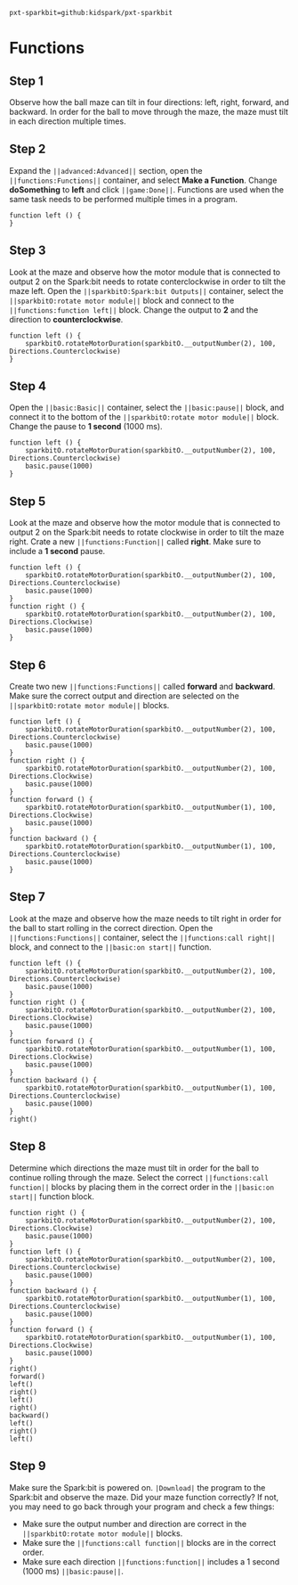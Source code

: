 ```package
pxt-sparkbit=github:kidspark/pxt-sparkbit
```

# Functions

## Step 1

Observe how the ball maze can tilt in four directions: left, right, forward, and backward. In order for the ball to move through the maze, the maze must tilt in each direction multiple times.

## Step 2

Expand the ``||advanced:Advanced||`` section, open the ``||functions:Functions||`` container, and select **Make a Function**. Change **doSomething** to **left** and click ``||game:Done||``. Functions are used when the same task needs to be performed multiple times in a program.

```blocks
function left () {
}
```

## Step 3

Look at the maze and observe how the motor module that is connected to output 2 on the Spark:bit needs to rotate conterclockwise in order to tilt the maze left. Open the ``||sparkbitO:Spark:bit Outputs||`` container, select the ``||sparkbitO:rotate motor module||`` block and connect to the ``||functions:function left||`` block. Change the output to **2** and the direction to **counterclockwise**.

```blocks
function left () {
    sparkbitO.rotateMotorDuration(sparkbitO.__outputNumber(2), 100, Directions.Counterclockwise)
}
```

## Step 4

Open the ``||basic:Basic||`` container, select the ``||basic:pause||`` block, and connect it to the bottom of the ``||sparkbitO:rotate motor module||`` block. Change the pause to **1 second** (1000 ms).

```blocks
function left () {
    sparkbitO.rotateMotorDuration(sparkbitO.__outputNumber(2), 100, Directions.Counterclockwise)
    basic.pause(1000)
}
```

## Step 5

Look at the maze and observe how the motor module that is connected to output 2 on the Spark:bit needs to rotate clockwise in order to tilt the maze right. Crate a new ``||functions:Function||`` called **right**. Make sure to include a **1 second** pause.

```blocks
function left () {
    sparkbitO.rotateMotorDuration(sparkbitO.__outputNumber(2), 100, Directions.Counterclockwise)
    basic.pause(1000)
}
function right () {
    sparkbitO.rotateMotorDuration(sparkbitO.__outputNumber(2), 100, Directions.Clockwise)
    basic.pause(1000)
}
```

## Step 6

Create two new ``||functions:Functions||`` called **forward** and **backward**. Make sure the correct output and direction are selected on the ``||sparkbitO:rotate motor module||`` blocks.

```blocks
function left () {
    sparkbitO.rotateMotorDuration(sparkbitO.__outputNumber(2), 100, Directions.Counterclockwise)
    basic.pause(1000)
}
function right () {
    sparkbitO.rotateMotorDuration(sparkbitO.__outputNumber(2), 100, Directions.Clockwise)
    basic.pause(1000)
}
function forward () {
    sparkbitO.rotateMotorDuration(sparkbitO.__outputNumber(1), 100, Directions.Clockwise)
    basic.pause(1000)
}
function backward () {
    sparkbitO.rotateMotorDuration(sparkbitO.__outputNumber(1), 100, Directions.Counterclockwise)
    basic.pause(1000)
}
```

## Step 7

Look at the maze and observe how the maze needs to tilt right in order for the ball to start rolling in the correct direction. Open the ``||functions:Functions||`` container, select the ``||functions:call right||`` block, and connect to the ``||basic:on start||`` function.

```blocks
function left () {
    sparkbitO.rotateMotorDuration(sparkbitO.__outputNumber(2), 100, Directions.Counterclockwise)
    basic.pause(1000)
}
function right () {
    sparkbitO.rotateMotorDuration(sparkbitO.__outputNumber(2), 100, Directions.Clockwise)
    basic.pause(1000)
}
function forward () {
    sparkbitO.rotateMotorDuration(sparkbitO.__outputNumber(1), 100, Directions.Clockwise)
    basic.pause(1000)
}
function backward () {
    sparkbitO.rotateMotorDuration(sparkbitO.__outputNumber(1), 100, Directions.Counterclockwise)
    basic.pause(1000)
}
right()
```

## Step 8

Determine which directions the maze must tilt in order for the ball to continue rolling through the maze. Select the correct ``||functions:call function||`` blocks by placing them in the correct order in the ``||basic:on start||`` function block.

```blocks
function right () {
    sparkbitO.rotateMotorDuration(sparkbitO.__outputNumber(2), 100, Directions.Clockwise)
    basic.pause(1000)
}
function left () {
    sparkbitO.rotateMotorDuration(sparkbitO.__outputNumber(2), 100, Directions.Counterclockwise)
    basic.pause(1000)
}
function backward () {
    sparkbitO.rotateMotorDuration(sparkbitO.__outputNumber(1), 100, Directions.Counterclockwise)
    basic.pause(1000)
}
function forward () {
    sparkbitO.rotateMotorDuration(sparkbitO.__outputNumber(1), 100, Directions.Clockwise)
    basic.pause(1000)
}
right()
forward()
left()
right()
left()
right()
backward()
left()
right()
left()
```
## Step 9

Make sure the Spark:bit is powered on. ``|Download|`` the program to the Spark:bit and observe the maze. Did your maze function correctly? If not, you may need to go back through your program and check a few things:
* Make sure the output number and direction are correct in the ``||sparkbitO:rotate motor module||`` blocks.
* Make sure the ``||functions:call function||`` blocks are in the correct order. 
* Make sure each direction ``||functions:function||`` includes a 1 second (1000 ms) ``||basic:pause||``.
